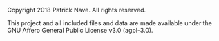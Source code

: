 Copyright 2018 Patrick Nave.  All rights reserved.

This project and all included files and data are made available under the GNU Affero General Public License v3.0 (agpl-3.0).
